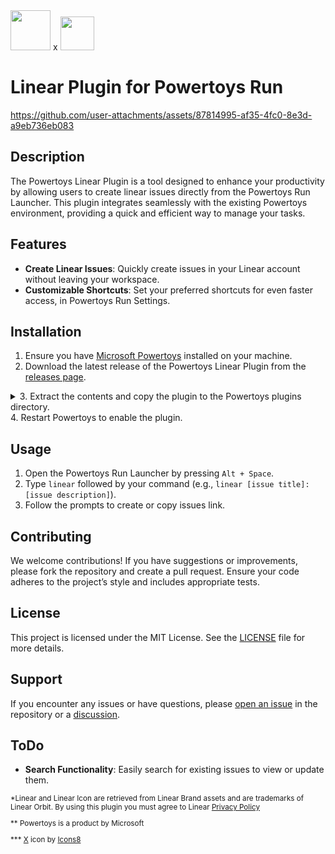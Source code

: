 
<img src="https://github.com/user-attachments/assets/09199891-9130-4d2b-a012-1a1bae2d4b8b" height="64px" />  
x
<img src="https://github.com/user-attachments/assets/2b9eef90-df08-4fac-ae46-d508166474cb" height="54px"  />


# Linear Plugin for Powertoys Run 


https://github.com/user-attachments/assets/87814995-af35-4fc0-8e3d-a9eb736eb083



## Description
The Powertoys Linear Plugin is a tool designed to enhance your productivity by allowing users to create linear issues directly from the Powertoys Run Launcher. This plugin integrates seamlessly with the existing Powertoys environment, providing a quick and efficient way to manage your tasks.


## Features
- **Create Linear Issues**: Quickly create issues in your Linear account without leaving your workspace.
- **Customizable Shortcuts**: Set your preferred shortcuts for even faster access, in Powertoys Run Settings.
  
## Installation
1. Ensure you have [Microsoft Powertoys](https://github.com/microsoft/PowerToys/releases) installed on your machine.
2. Download the latest release of the Powertoys Linear Plugin from the [releases page](https://github.com/vednig/powertoys-linear/releases).
<details><summary> 3. Extract the contents and copy the plugin to the Powertoys plugins directory. </summary> 

  ``` 
  %LOCALAPPDATA%\Microsoft\PowerToys\PowerToys Run\Plugins
  ``` 
</details>
4. Restart Powertoys to enable the plugin.

## Usage
1. Open the Powertoys Run Launcher by pressing `Alt + Space`.
2. Type `linear` followed by your command (e.g., `linear [issue title]:[issue description]`).
3. Follow the prompts to create or copy issues link.

## Contributing
We welcome contributions! If you have suggestions or improvements, please fork the repository and create a pull request. Ensure your code adheres to the project’s style and includes appropriate tests.

## License
This project is licensed under the MIT License. See the [LICENSE](LICENSE) file for more details.

## Support
If you encounter any issues or have questions, please [open an issue](https://github.com/vednig/powertoys-linear/issues) in the repository or a [discussion](https://github.com/vednig/powertoys-linear/discussions).

## ToDo
- **Search Functionality**: Easily search for existing issues to view or update them.

<sub>
  
*Linear and Linear Icon are retrieved from Linear Brand assets and are trademarks of Linear Orbit. By using this plugin you must agree to Linear [Privacy Policy](https://linear.app/privacy)

** Powertoys is a product by Microsoft

*** <a target="_blank" href="https://icons8.com/icon/79231/x-coordinate">X</a> icon by <a target="_blank" href="https://icons8.com">Icons8</a>
</sub>
